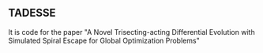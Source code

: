 ## TADESSE

It is code for the paper "A Novel Trisecting-acting Differential Evolution with Simulated Spiral Escape for Global Optimization Problems"